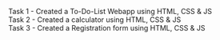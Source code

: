Task 1 - Created a To-Do-List Webapp using HTML, CSS & JS <br>
Task 2 - Created a calculator using HTML, CSS & JS <br>
Task 3 - Created a Registration form using HTML, CSS & JS

